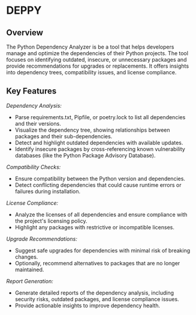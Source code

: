 # DEPPY

## Overview

The Python Dependency Analyzer is be a tool that helps developers manage and optimize the dependencies of their Python projects.
The tool focuses on identifying outdated, insecure, or unnecessary packages and provide recommendations for upgrades or replacements.
It offers insights into dependency trees, compatibility issues, and license compliance.

## Key Features

*Dependency Analysis:*

- Parse requirements.txt, Pipfile, or poetry.lock to list all dependencies and their versions.
- Visualize the dependency tree, showing relationships between packages and their sub-dependencies.
- Detect and highlight outdated dependencies with available updates.
- Identify insecure packages by cross-referencing known vulnerability databases (like the Python Package Advisory Database).

*Compatibility Checks:*

- Ensure compatibility between the Python version and dependencies.
- Detect conflicting dependencies that could cause runtime errors or failures during installation.

*License Compliance:*

- Analyze the licenses of all dependencies and ensure compliance with the project's licensing policy.
- Highlight any packages with restrictive or incompatible licenses.


*Upgrade Recommendations:*

- Suggest safe upgrades for dependencies with minimal risk of breaking changes.
- Optionally, recommend alternatives to packages that are no longer maintained.

*Report Generation:*

- Generate detailed reports of the dependency analysis, including security risks, outdated packages, and license compliance issues.
- Provide actionable insights to improve dependency health.
